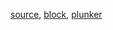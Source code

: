 [source](https://github.com/rrag/react-stockcharts/blob/master/docs/lib/charts/VolumeProfileChart.jsx), [block](http://bl.ocks.org/rrag/7be99030051fc80c070cfe5b7abf8c4f), [plunker](http://plnkr.co/edit/gist:7be99030051fc80c070cfe5b7abf8c4f?p=preview)
